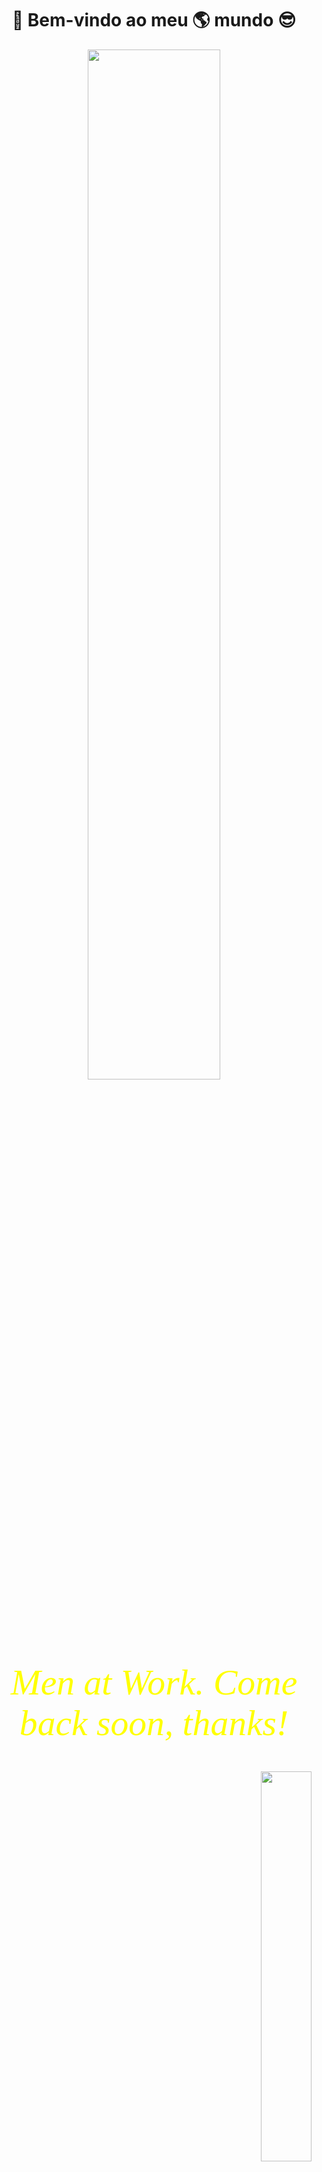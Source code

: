 <h1 align="center"  size="20px">
                     🎉 Bem-vindo ao meu 🌎 mundo 😎
</h1>



<p align="center">
  <img width="65%" src="https://media.giphy.com/media/35MG6KoNC3zyAkGes0/giphy.gif" />
</p>

<br />

<p align="center">
<font align="center" color="yellow" size="30px" face="Verdana">
  <big><i>Men at Work. Come back soon, thanks!</i></big>
</font>
</p>

<br />

<p align="right">
<img  width="40%" src=https://media.giphy.com/media/C3bWUpzWkiMve/giphy.gif />
</p>

<br />

<p>
  <img align="right" src="https://github-readme-stats.vercel.app/api/top-langs/?username=DirceuSilvestre&theme=radical" />
  <br /><br /><br /><br />
  <img align="left" src="https://github-readme-stats.vercel.app/api?username=DirceuSilvestre&show_icons=true&theme=radical" />
  <br /><br /><br />
</p>

<br />

<br />

<p align="right">
  <a href="https://badges.pufler.dev">
      <img src="https://badges.pufler.dev/visits/DirceuSilvestre/DirceuSilvestre" alt="Visitors badge" />
   </a>
</p>

<!--
**DirceuSilvestre/DirceuSilvestre** is a ✨ _special_ ✨ repository because its `README.md` (this file) appears on your GitHub profile.

Here are some ideas to get you started:

- 🔭 I’m currently working on ...
- 🌱 I’m currently learning ...
- 👯 I’m looking to collaborate on ...
- 🤔 I’m looking for help with ...
- 💬 Ask me about ...
- 📫 How to reach me: ...
- 😄 Pronouns: ...
- ⚡ Fun fact: ...
-->





